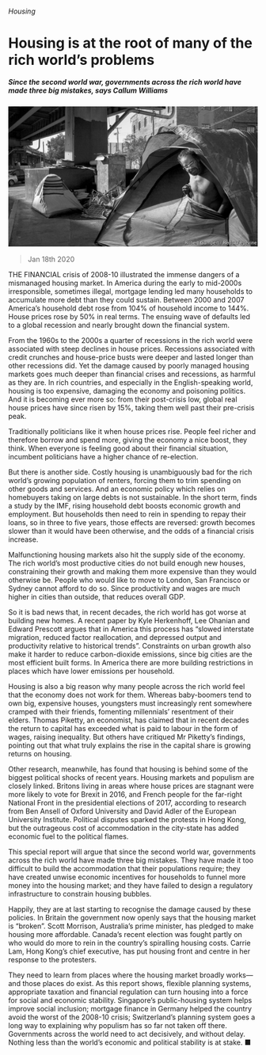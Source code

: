 ###### Housing

# Housing is at the root of many of the rich world’s problems 

##### Since the second world war, governments across the rich world have made three big mistakes, says Callum Williams 

![image](images/20200118_SRP075_0.jpg) 

> Jan 18th 2020 

THE FINANCIAL crisis of 2008-10 illustrated the immense dangers of a mismanaged housing market. In America during the early to mid-2000s irresponsible, sometimes illegal, mortgage lending led many households to accumulate more debt than they could sustain. Between 2000 and 2007 America’s household debt rose from 104% of household income to 144%. House prices rose by 50% in real terms. The ensuing wave of defaults led to a global recession and nearly brought down the financial system.

From the 1960s to the 2000s a quarter of recessions in the rich world were associated with steep declines in house prices. Recessions associated with credit crunches and house-price busts were deeper and lasted longer than other recessions did. Yet the damage caused by poorly managed housing markets goes much deeper than financial crises and recessions, as harmful as they are. In rich countries, and especially in the English-speaking world, housing is too expensive, damaging the economy and poisoning politics. And it is becoming ever more so: from their post-crisis low, global real house prices have since risen by 15%, taking them well past their pre-crisis peak.


Traditionally politicians like it when house prices rise. People feel richer and therefore borrow and spend more, giving the economy a nice boost, they think. When everyone is feeling good about their financial situation, incumbent politicians have a higher chance of re-election.

But there is another side. Costly housing is unambiguously bad for the rich world’s growing population of renters, forcing them to trim spending on other goods and services. And an economic policy which relies on homebuyers taking on large debts is not sustainable. In the short term, finds a study by the IMF, rising household debt boosts economic growth and employment. But households then need to rein in spending to repay their loans, so in three to five years, those effects are reversed: growth becomes slower than it would have been otherwise, and the odds of a financial crisis increase.

Malfunctioning housing markets also hit the supply side of the economy. The rich world’s most productive cities do not build enough new houses, constraining their growth and making them more expensive than they would otherwise be. People who would like to move to London, San Francisco or Sydney cannot afford to do so. Since productivity and wages are much higher in cities than outside, that reduces overall GDP.

So it is bad news that, in recent decades, the rich world has got worse at building new homes. A recent paper by Kyle Herkenhoff, Lee Ohanian and Edward Prescott argues that in America this process has “slowed interstate migration, reduced factor reallocation, and depressed output and productivity relative to historical trends”. Constraints on urban growth also make it harder to reduce carbon-dioxide emissions, since big cities are the most efficient built forms. In America there are more building restrictions in places which have lower emissions per household.

Housing is also a big reason why many people across the rich world feel that the economy does not work for them. Whereas baby-boomers tend to own big, expensive houses, youngsters must increasingly rent somewhere cramped with their friends, fomenting millennials’ resentment of their elders. Thomas Piketty, an economist, has claimed that in recent decades the return to capital has exceeded what is paid to labour in the form of wages, raising inequality. But others have critiqued Mr Piketty’s findings, pointing out that what truly explains the rise in the capital share is growing returns on housing.

Other research, meanwhile, has found that housing is behind some of the biggest political shocks of recent years. Housing markets and populism are closely linked. Britons living in areas where house prices are stagnant were more likely to vote for Brexit in 2016, and French people for the far-right National Front in the presidential elections of 2017, according to research from Ben Ansell of Oxford University and David Adler of the European University Institute. Political disputes sparked the protests in Hong Kong, but the outrageous cost of accommodation in the city-state has added economic fuel to the political flames.

This special report will argue that since the second world war, governments across the rich world have made three big mistakes. They have made it too difficult to build the accommodation that their populations require; they have created unwise economic incentives for households to funnel more money into the housing market; and they have failed to design a regulatory infrastructure to constrain housing bubbles.

Happily, they are at last starting to recognise the damage caused by these policies. In Britain the government now openly says that the housing market is “broken”. Scott Morrison, Australia’s prime minister, has pledged to make housing more affordable. Canada’s recent election was fought partly on who would do more to rein in the country’s spiralling housing costs. Carrie Lam, Hong Kong’s chief executive, has put housing front and centre in her response to the protesters.

They need to learn from places where the housing market broadly works—and those places do exist. As this report shows, flexible planning systems, appropriate taxation and financial regulation can turn housing into a force for social and economic stability. Singapore’s public-housing system helps improve social inclusion; mortgage finance in Germany helped the country avoid the worst of the 2008-10 crisis; Switzerland’s planning system goes a long way to explaining why populism has so far not taken off there. Governments across the world need to act decisively, and without delay. Nothing less than the world’s economic and political stability is at stake. ■

